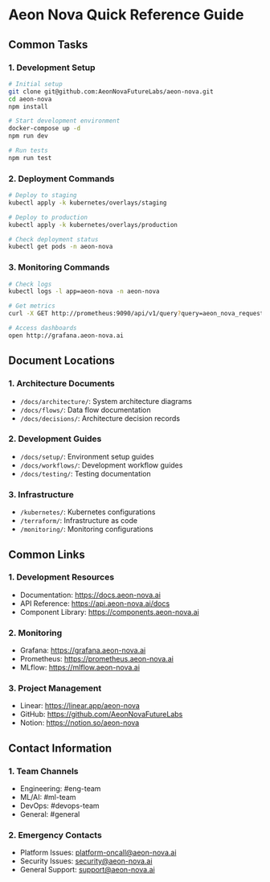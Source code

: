 # Aeon Nova Quick Reference Guide

## Common Tasks

### 1. Development Setup
```bash
# Initial setup
git clone git@github.com:AeonNovaFutureLabs/aeon-nova.git
cd aeon-nova
npm install

# Start development environment
docker-compose up -d
npm run dev

# Run tests
npm run test
```

### 2. Deployment Commands
```bash
# Deploy to staging
kubectl apply -k kubernetes/overlays/staging

# Deploy to production
kubectl apply -k kubernetes/overlays/production

# Check deployment status
kubectl get pods -n aeon-nova
```

### 3. Monitoring Commands
```bash
# Check logs
kubectl logs -l app=aeon-nova -n aeon-nova

# Get metrics
curl -X GET http://prometheus:9090/api/v1/query?query=aeon_nova_requests_total

# Access dashboards
open http://grafana.aeon-nova.ai
```

## Document Locations

### 1. Architecture Documents
- `/docs/architecture/`: System architecture diagrams
- `/docs/flows/`: Data flow documentation
- `/docs/decisions/`: Architecture decision records

### 2. Development Guides
- `/docs/setup/`: Environment setup guides
- `/docs/workflows/`: Development workflow guides
- `/docs/testing/`: Testing documentation

### 3. Infrastructure
- `/kubernetes/`: Kubernetes configurations
- `/terraform/`: Infrastructure as code
- `/monitoring/`: Monitoring configurations

## Common Links

### 1. Development Resources
- Documentation: https://docs.aeon-nova.ai
- API Reference: https://api.aeon-nova.ai/docs
- Component Library: https://components.aeon-nova.ai

### 2. Monitoring
- Grafana: https://grafana.aeon-nova.ai
- Prometheus: https://prometheus.aeon-nova.ai
- MLflow: https://mlflow.aeon-nova.ai

### 3. Project Management
- Linear: https://linear.app/aeon-nova
- GitHub: https://github.com/AeonNovaFutureLabs
- Notion: https://notion.so/aeon-nova

## Contact Information

### 1. Team Channels
- Engineering: #eng-team
- ML/AI: #ml-team
- DevOps: #devops-team
- General: #general

### 2. Emergency Contacts
- Platform Issues: platform-oncall@aeon-nova.ai
- Security Issues: security@aeon-nova.ai
- General Support: support@aeon-nova.ai